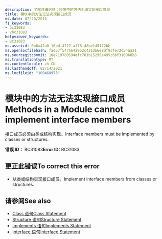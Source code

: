 ```yaml
---
description: 了解详细信息：模块中的方法无法实现接口成员
title: 模块中的方法无法实现接口成员
ms.date: 07/20/2015
f1_keywords:
- bc31083
- vbc31083
helpviewer_keywords:
- BC31083
ms.assetid: 0b6a42a0-16bd-4727-a178-48be145172bb
ms.openlocfilehash: fae57f547a64a952c421db6e8df9dfe72c54aa21
ms.sourcegitcommit: 10e719780594efc781b15295e499c66f316068b8
ms.translationtype: MT
ms.contentlocale: zh-CN
ms.lasthandoff: 02/14/2021
ms.locfileid: "100468975"
---
```

# <a name="methods-in-a-module-cannot-implement-interface-members"></a><span data-ttu-id="0efb5-103">模块中的方法无法实现接口成员</span><span class="sxs-lookup"><span data-stu-id="0efb5-103">Methods in a Module cannot implement interface members</span></span>

<span data-ttu-id="0efb5-104">接口成员必须由类或结构实现。</span><span class="sxs-lookup"><span data-stu-id="0efb5-104">Interface members must be implemented by classes or structures.</span></span>  
  
 <span data-ttu-id="0efb5-105">**错误 ID：** BC31083</span><span class="sxs-lookup"><span data-stu-id="0efb5-105">**Error ID:** BC31083</span></span>  
  
## <a name="to-correct-this-error"></a><span data-ttu-id="0efb5-106">更正此错误</span><span class="sxs-lookup"><span data-stu-id="0efb5-106">To correct this error</span></span>  
  
- <span data-ttu-id="0efb5-107">从类或结构实现接口成员。</span><span class="sxs-lookup"><span data-stu-id="0efb5-107">Implement interface members from classes or structures.</span></span>  
  
## <a name="see-also"></a><span data-ttu-id="0efb5-108">请参阅</span><span class="sxs-lookup"><span data-stu-id="0efb5-108">See also</span></span>

- [<span data-ttu-id="0efb5-109">Class 语句</span><span class="sxs-lookup"><span data-stu-id="0efb5-109">Class Statement</span></span>](../language-reference/statements/class-statement.md)
- [<span data-ttu-id="0efb5-110">Structure 语句</span><span class="sxs-lookup"><span data-stu-id="0efb5-110">Structure Statement</span></span>](../language-reference/statements/structure-statement.md)
- [<span data-ttu-id="0efb5-111">Implements 语句</span><span class="sxs-lookup"><span data-stu-id="0efb5-111">Implements Statement</span></span>](../language-reference/statements/implements-statement.md)
- [<span data-ttu-id="0efb5-112">Interface 语句</span><span class="sxs-lookup"><span data-stu-id="0efb5-112">Interface Statement</span></span>](../language-reference/statements/interface-statement.md)
